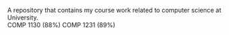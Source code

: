 A repository that contains my course work related to computer science at University.<br>
COMP 1130 (88%)
COMP 1231 (89%)

